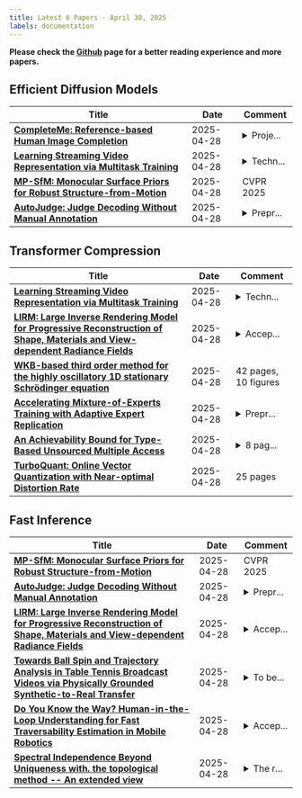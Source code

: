 ```yaml
---
title: Latest 6 Papers - April 30, 2025
labels: documentation
---
```

**Please check the [Github](https://github.com/zezhishao/MTS_Daily_ArXiv) page for a better reading experience and more papers.**

## Efficient Diffusion Models
| **Title** | **Date** | **Comment** |
| --- | --- | --- |
| **[CompleteMe: Reference-based Human Image Completion](http://arxiv.org/abs/2504.20042v1)** | 2025-04-28 | <details><summary>Proje...</summary><p>Project page: https://liagm.github.io/CompleteMe/</p></details> |
| **[Learning Streaming Video Representation via Multitask Training](http://arxiv.org/abs/2504.20041v1)** | 2025-04-28 | <details><summary>Techn...</summary><p>Technical Report. Project Page: https://go2heart.github.io/streamformer</p></details> |
| **[MP-SfM: Monocular Surface Priors for Robust Structure-from-Motion](http://arxiv.org/abs/2504.20040v1)** | 2025-04-28 | CVPR 2025 |
| **[AutoJudge: Judge Decoding Without Manual Annotation](http://arxiv.org/abs/2504.20039v1)** | 2025-04-28 | <details><summary>Prepr...</summary><p>Preprint, Work in progress</p></details> |

## Transformer Compression
| **Title** | **Date** | **Comment** |
| --- | --- | --- |
| **[Learning Streaming Video Representation via Multitask Training](http://arxiv.org/abs/2504.20041v1)** | 2025-04-28 | <details><summary>Techn...</summary><p>Technical Report. Project Page: https://go2heart.github.io/streamformer</p></details> |
| **[LIRM: Large Inverse Rendering Model for Progressive Reconstruction of Shape, Materials and View-dependent Radiance Fields](http://arxiv.org/abs/2504.20026v1)** | 2025-04-28 | <details><summary>Accep...</summary><p>Accepted by CVPR 2025</p></details> |
| **[WKB-based third order method for the highly oscillatory 1D stationary Schrödinger equation](http://arxiv.org/abs/2402.18406v2)** | 2025-04-28 | 42 pages, 10 figures |
| **[Accelerating Mixture-of-Experts Training with Adaptive Expert Replication](http://arxiv.org/abs/2504.19925v1)** | 2025-04-28 | <details><summary>Prepr...</summary><p>Preprint. Under review</p></details> |
| **[An Achievability Bound for Type-Based Unsourced Multiple Access](http://arxiv.org/abs/2504.19916v1)** | 2025-04-28 | <details><summary>8 pag...</summary><p>8 pages, 1 figure. Extended version of a paper accepted for presentation at ISIT 2025</p></details> |
| **[TurboQuant: Online Vector Quantization with Near-optimal Distortion Rate](http://arxiv.org/abs/2504.19874v1)** | 2025-04-28 | 25 pages |

## Fast Inference
| **Title** | **Date** | **Comment** |
| --- | --- | --- |
| **[MP-SfM: Monocular Surface Priors for Robust Structure-from-Motion](http://arxiv.org/abs/2504.20040v1)** | 2025-04-28 | CVPR 2025 |
| **[AutoJudge: Judge Decoding Without Manual Annotation](http://arxiv.org/abs/2504.20039v1)** | 2025-04-28 | <details><summary>Prepr...</summary><p>Preprint, Work in progress</p></details> |
| **[LIRM: Large Inverse Rendering Model for Progressive Reconstruction of Shape, Materials and View-dependent Radiance Fields](http://arxiv.org/abs/2504.20026v1)** | 2025-04-28 | <details><summary>Accep...</summary><p>Accepted by CVPR 2025</p></details> |
| **[Towards Ball Spin and Trajectory Analysis in Table Tennis Broadcast Videos via Physically Grounded Synthetic-to-Real Transfer](http://arxiv.org/abs/2504.19863v1)** | 2025-04-28 | <details><summary>To be...</summary><p>To be published in 2025 IEEE/CVF International Conference on Computer Vision and Pattern Recognition Workshops (CVPRW)</p></details> |
| **[Do You Know the Way? Human-in-the-Loop Understanding for Fast Traversability Estimation in Mobile Robotics](http://arxiv.org/abs/2504.19851v1)** | 2025-04-28 | <details><summary>Accep...</summary><p>Accepted by RA-L. Code is available at https://github.com/andreschreiber/CHUNGUS</p></details> |
| **[Spectral Independence Beyond Uniqueness with. the topological method -- An extended view](http://arxiv.org/abs/2402.11647v2)** | 2025-04-28 | <details><summary>The r...</summary><p>The results of this work are superceded by the work arXiv:2411.08179 from the same author</p></details> |

